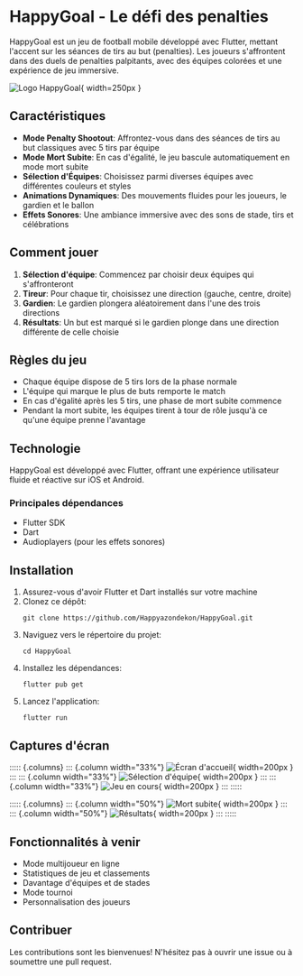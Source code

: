 # HappyGoal - Le défi des penalties

HappyGoal est un jeu de football mobile développé avec Flutter, mettant l'accent sur les séances de tirs au but (penalties). Les joueurs s'affrontent dans des duels de penalties palpitants, avec des équipes colorées et une expérience de jeu immersive.

![Logo HappyGoal](assets/images/logo.png){ width=250px }

## Caractéristiques

- **Mode Penalty Shootout**: Affrontez-vous dans des séances de tirs au but classiques avec 5 tirs par équipe
- **Mode Mort Subite**: En cas d'égalité, le jeu bascule automatiquement en mode mort subite
- **Sélection d'Équipes**: Choisissez parmi diverses équipes avec différentes couleurs et styles
- **Animations Dynamiques**: Des mouvements fluides pour les joueurs, le gardien et le ballon
- **Effets Sonores**: Une ambiance immersive avec des sons de stade, tirs et célébrations

## Comment jouer

1. **Sélection d'équipe**: Commencez par choisir deux équipes qui s'affronteront
2. **Tireur**: Pour chaque tir, choisissez une direction (gauche, centre, droite)
3. **Gardien**: Le gardien plongera aléatoirement dans l'une des trois directions
4. **Résultats**: Un but est marqué si le gardien plonge dans une direction différente de celle choisie

## Règles du jeu

- Chaque équipe dispose de 5 tirs lors de la phase normale
- L'équipe qui marque le plus de buts remporte le match
- En cas d'égalité après les 5 tirs, une phase de mort subite commence
- Pendant la mort subite, les équipes tirent à tour de rôle jusqu'à ce qu'une équipe prenne l'avantage

## Technologie

HappyGoal est développé avec Flutter, offrant une expérience utilisateur fluide et réactive sur iOS et Android.

### Principales dépendances

- Flutter SDK
- Dart
- Audioplayers (pour les effets sonores)

## Installation

1. Assurez-vous d'avoir Flutter et Dart installés sur votre machine
2. Clonez ce dépôt:
   ```
   git clone https://github.com/Happyazondekon/HappyGoal.git
   ```
3. Naviguez vers le répertoire du projet:
   ```
   cd HappyGoal
   ```
4. Installez les dépendances:
   ```
   flutter pub get
   ```
5. Lancez l'application:
   ```
   flutter run
   ```

## Captures d'écran

::::: {.columns}
::: {.column width="33%"}
![Écran d'accueil](screenshots/home.png){ width=200px }
:::
::: {.column width="33%"}
![Sélection d'équipe](screenshots/team_selection.png){ width=200px }
:::
::: {.column width="33%"}
![Jeu en cours](screenshots/gameplay.png){ width=200px }
:::
:::::

::::: {.columns}
::: {.column width="50%"}
![Mort subite](screenshots/death_suden.png){ width=200px }
:::
::: {.column width="50%"}
![Résultats](screenshots/results.png){ width=200px }
:::
:::::

## Fonctionnalités à venir

- Mode multijoueur en ligne
- Statistiques de jeu et classements
- Davantage d'équipes et de stades
- Mode tournoi
- Personnalisation des joueurs

## Contribuer

Les contributions sont les bienvenues! N'hésitez pas à ouvrir une issue ou à soumettre une pull request.